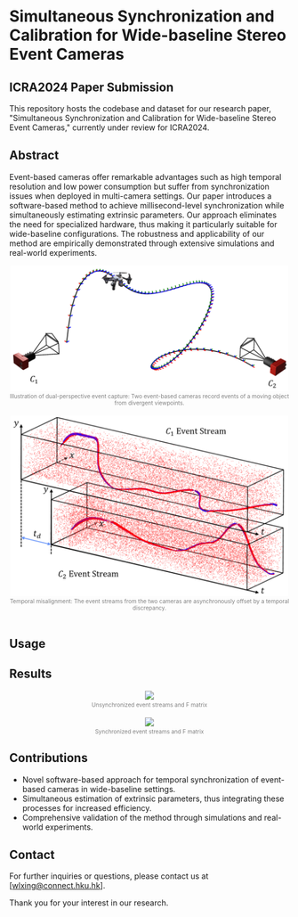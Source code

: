 # Simultaneous Synchronization and Calibration for Wide-baseline Stereo Event Cameras
## ICRA2024 Paper Submission

This repository hosts the codebase and dataset for our research paper, "Simultaneous Synchronization and Calibration for Wide-baseline Stereo Event Cameras," currently under review for ICRA2024.

## Abstract
Event-based cameras offer remarkable advantages such as high temporal resolution and low power consumption but suffer from synchronization issues when deployed in multi-camera settings. Our paper introduces a software-based method to achieve millisecond-level synchronization while simultaneously estimating extrinsic parameters. Our approach eliminates the need for specialized hardware, thus making it particularly suitable for wide-baseline configurations. The robustness and applicability of our method are empirically demonstrated through extensive simulations and real-world experiments.
&nbsp;

<div align="center">
    <div align="center">
        <img src="./fig/head_a.png" width="500">
    </div>
    <div style="color: gray; font-size: 10px;">
        Illustration of dual-perspective event capture: Two event-based cameras record events of a moving object from divergent viewpoints.
    </div>
</div>
&nbsp;

<div align="center">
    <div align="center">
        <img src="./fig/head_b.png" width="500">
    </div>
    <div style="color: gray; font-size: 10px;">
        Temporal misalignment: The event streams from the two cameras are asynchronously offset by a temporal discrepancy.
    </div>
</div>
&nbsp;

## Usage


## Results
<div align="center">
    <div align="center">
        <img src="./fig/unsynchronized.gif" width="600">
    </div>
    <div style="color: gray; font-size: 10px;">
        Unsynchronized event streams and F matrix
    </div>
</div>
&nbsp;

<div align="center">
    <div align="center">
        <img src="./fig/synchronized.gif" width="600">
    </div>
    <div style="color: gray; font-size: 10px;">
        Synchronized event streams and F matrix
    </div>
</div>

## Contributions
- Novel software-based approach for temporal synchronization of event-based cameras in wide-baseline settings.
- Simultaneous estimation of extrinsic parameters, thus integrating these processes for increased efficiency.
- Comprehensive validation of the method through simulations and real-world experiments.

## Contact

For further inquiries or questions, please contact us at [wlxing@connect.hku.hk].

Thank you for your interest in our research.

